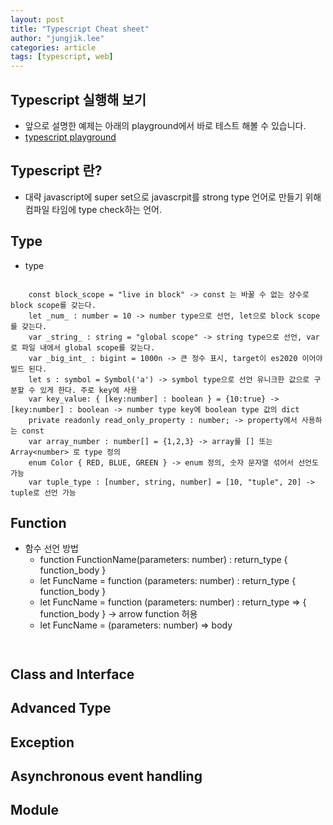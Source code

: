 ```yaml
---
layout: post
title: "Typescript Cheat sheet"
author: "jungjik.lee"
categories: article
tags: [typescript, web]
---
```


## Typescript 실행해 보기
 - 앞으로 설명한 예제는 아래의 playground에서 바로 테스트 해볼 수 있습니다.
 - [typescript playground](https://www.typescriptlang.org/play)

## Typescript 란?
 - 대략 javascript에 super set으로 javascrpit를 strong type 언어로 만들기 위해 컴파일 타임에 type check하는 언어.

## Type
- type
<pre><code>
    const block_scope = "live in block" -> const 는 바꿀 수 없는 상수로 block scope를 갖는다.
    let _num_ : number = 10 -> number type으로 선언, let으로 block scope를 갖는다.
    var _string_ : string = "global scope" -> string type으로 선언, var로 파일 내에서 global scope를 갖는다.
    var _big_int_ : bigint = 1000n -> 큰 정수 표시, target이 es2020 이어야 빌드 된다.
    let s : symbol = Symbol('a') -> symbol type으로 선언 유니크한 값으로 구분할 수 있게 한다. 주로 key에 사용
    var key_value: { [key:number] : boolean } = {10:true} -> [key:number] : boolean -> number type key에 boolean type 값의 dict
    private readonly read_only_property : number; -> property에서 사용하는 const
    var array_number : number[] = {1,2,3} -> array를 [] 또는 Array&lt;number&gt; 로 type 정의
    enum Color { RED, BLUE, GREEN } -> enum 정의, 숫자 문자열 섞어서 선언도 가능
    var tuple_type : [number, string, number] = [10, "tuple", 20] -> tuple로 선언 가능
</code></pre>

## Function
- 함수 선언 방법
  * function FunctionName(parameters: number) : return_type { function_body }
  * let FuncName = function (parameters: number) : return_type { function_body }
  * let FuncName = function (parameters: number) : return_type => { function_body } -> arrow function 허용
  * let FuncName = (parameters: number) => body
<pre><code>
</code></pre>

## Class and Interface

## Advanced Type

## Exception

## Asynchronous event handling

## Module



